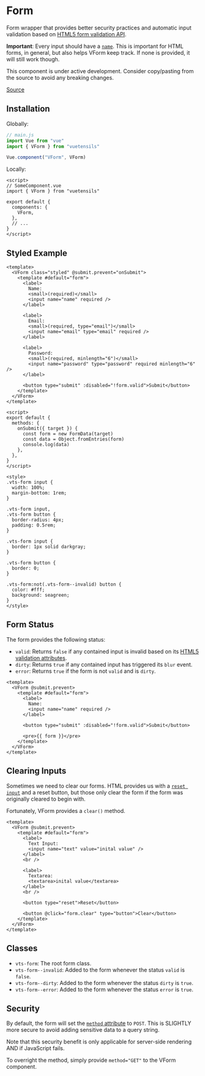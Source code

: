 # Form

Form wrapper that provides better security practices and automatic input validation based on [HTML5 form validation API](https://developer.mozilla.org/en-US/docs/Learn/Forms/Form_validation).

**Important**: Every input should have a [`name`](https://www.w3schools.com/TAGS/att_input_name.asp). This is important for HTML forms, in general, but also helps VForm keep track. If none is provided, it will still work though.

This component is under active development. Consider copy/pasting from the source to avoid any breaking changes.

[Source](https://github.com/Stegosource/vuetensils/blob/master/src/components/VForm/VForm.vue)

## Installation

Globally:

```js
// main.js
import Vue from "vue"
import { VForm } from "vuetensils"

Vue.component("VForm", VForm)
```

Locally:

```vue
<script>
// SomeComponent.vue
import { VForm } from "vuetensils"

export default {
  components: {
    VForm,
  },
  // ...
}
</script>
```

## Styled Example

```vue live
<template>
  <VForm class="styled" @submit.prevent="onSubmit">
    <template #default="form">
      <label>
        Name:
        <small>(required)</small>
        <input name="name" required />
      </label>

      <label>
        Email:
        <small>(required, type="email")</small>
        <input name="email" type="email" required />
      </label>

      <label>
        Password:
        <small>(required, minlength="6")</small>
        <input name="password" type="password" required minlength="6" />
      </label>

      <button type="submit" :disabled="!form.valid">Submit</button>
    </template>
  </VForm>
</template>

<script>
export default {
  methods: {
    onSubmit({ target }) {
      const form = new FormData(target)
      const data = Object.fromEntries(form)
      console.log(data)
    },
  },
}
</script>

<style>
.vts-form input {
  width: 100%;
  margin-bottom: 1rem;
}

.vts-form input,
.vts-form button {
  border-radius: 4px;
  padding: 0.5rem;
}

.vts-form input {
  border: 1px solid darkgray;
}

.vts-form button {
  border: 0;
}

.vts-form:not(.vts-form--invalid) button {
  color: #fff;
  background: seagreen;
}
</style>
```

## Form Status

The form provides the following status:

- `valid`: Returns `false` if any contained input is invalid based on its [HTML5 validation attributes](https://developer.mozilla.org/en-US/docs/Learn/Forms/Form_validation).
- `dirty`: Returns `true` if any contained input has triggered its `blur` event.
- `error`: Returns `true` if the form is not `valid` and is `dirty`.

```vue live
<template>
  <VForm @submit.prevent>
    <template #default="form">
      <label>
        Name:
        <input name="name" required />
      </label>

      <button type="submit" :disabled="!form.valid">Submit</button>

      <pre>{{ form }}</pre>
    </template>
  </VForm>
</template>
```

## Clearing Inputs

Sometimes we need to clear our forms. HTML provides us with a [`reset input`](https://www.w3schools.com/tags/att_input_type_reset.asp) and a reset button, but those only clear the form if the form was originally cleared to begin with.

Fortunately, VForm provides a `clear()` method.

```vue live
<template>
  <VForm @submit.prevent>
    <template #default="form">
      <label>
        Text Input:
        <input name="text" value="inital value" />
      </label>
      <br />

      <label>
        Textarea:
        <textarea>inital value</textarea>
      </label>
      <br />

      <button type="reset">Reset</button>

      <button @click="form.clear" type="button">Clear</button>
    </template>
  </VForm>
</template>
```

## Classes

- `vts-form`: The root form class.
- `vts-form--invalid`: Added to the form whenever the status `valid` is `false`.
- `vts-form--dirty`: Added to the form whenever the status `dirty` is `true`.
- `vts-form--error`: Added to the form whenever the status `error` is `true`.

## Security

By default, the form will set the [`method` attribute](https://developer.mozilla.org/en-US/docs/Learn/Forms/Sending_and_retrieving_form_data) to `POST`. This is SLIGHTLY more secure to avoid adding sensitive data to a query string.

Note that this security benefit is only applicable for server-side rendering AND if JavaScript fails.

To overright the method, simply provide `method="GET"` to the VForm component.
